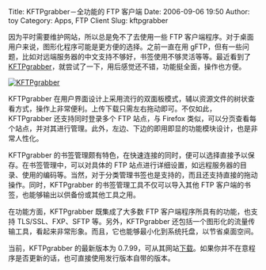 Title: KFTPgrabber－全功能的 FTP 客户端
Date: 2006-09-06 19:50
Author: toy
Category: Apps, FTP Client
Slug: kftpgrabber

因为平时需要维护网站，所以总是免不了去使用一些 FTP
客户端程序。对于桌面用户来说，图形化程序可能是更方便的选择。之前一直在用
gFTP，但有一些问题，比如对远端服务器的中文支持不够好，书签使用不够灵活等等。最近看到了
[KFTPgrabber](http://www.kftp.org)，就尝试了一下，用后感觉还不错，功能挺全面，操作也方便。

[![KFTPgrabber](http://i.linuxtoy.org/i/KFTPgrabber_s.png)](http://i.linuxtoy.org/i/KFTPgrabber.png)

KFTPgrabber
在用户界面设计上采用流行的双面板模式，辅以资源文件的树状查看方式，操作上非常便利。上传下载只需左右拖动即可。不仅如此，KFTPgrabber
还支持同时登录多个 FTP 站点，与 Firefox
类似，可以分页查看每个站点，并对其进行管理。此外，左边、下边的即用即显的功能模块设计，也是非常人性化。

KFTPgrabber
的书签管理颇有特色，在快速连接的同时，便可以选择直接予以保存。在书签管理中，可以对具体的
FTP
站点进行详细设置，如远程服务器的目录、使用的编码等。当然，对于分类管理书签也是支持的，而且还支持直接的拖动操作。同时，KFTPgrabber
的书签管理工具不仅可以导入其他 FTP
客户端的书签，也能够输出以供备份或其他工具之用。

在功能方面，KFTPgrabber 既集成了大多数 FTP
客户端程序所具有的功能，也支持 TLS/SSL、FXP、SFTP 等。另外，KFTPgrabber
还包括一个图形化的流量传输工具，看起来非常形象。而且，它也能够最小化到系统托盘，以节省桌面空间。

当前，KFTPgrabber 的最新版本为
0.7.99，可从其网站[下载](http://www.kftp.org/uploads/files/kftpgrabber-0.7.99-09022006.tar.bz2)。如果你并不在意程序是否更新的话，也可直接使用发行版本自带的版本。
